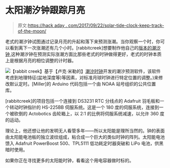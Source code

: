 # 太阳潮汐钟跟踪月亮

> 原文:[https://hack aday . com/2017/09/22/solar-tide-clock-keep-track-of-the-moon/](https://hackaday.com/2017/09/22/solar-tide-clock-keeps-track-of-the-moon/)

老式的潮汐钟试图通过记录月亮的升起和落下来预测涨潮。当你观察一个时，你可以看到离下一次涨潮还有几个小时。[rabbitcreek]想要制作他自己的[版本的潮汐钟](http://www.instructables.com/id/Solar-Tide-Clock/),这种潮汐钟在预测实际涨潮方面比那些老式的时钟做得更好，老式的时钟本质上是根据月亮的相位调整的计时器。

[![](../Images/50fad2adef5c4d75a62c68f7665b5ffe.png)](https://hackaday.com/wp-content/uploads/2017/09/guts.jpg)【rabbit creek】基于【卢克·米勒的】[潮汐时钟](http://lukemiller.org/index.php/2015/11/building-a-simple-tide-clock/)开发的潮汐预测软件，该软件考虑到地理特征(盆地深度等)等因素，对标准月球时钟进行特定位置的调整。)来修改默认定时。[Miller]的 Arduino 代码包括一个由 NOAA 站号组织的公共位置库。

[rabbitcreek]的项目包括一个连接到 DS3231 RTC 分线点的 Adafruit 羽毛板和一个转动时钟指针的 HS-225BB 伺服系统。这是一个 180 度的伺服系统，连接到一个被砍倒的 Actobotics 齿轮箱上，以 2:1 的比例将伺服系统减速，以允许 360 度的运动。

理论上，他还想让他的发明无人看管多年——所以太阳能是理所当然的。钟的表面由太阳能电池板的独立波纹组成，粘合成一个巨大的类似时钟的阵列。太阳能电池馈入 Adafruit PowerBoost 500、TPL5111 低功耗定时器突破和 LiPo 电池，供黑暗时使用。

如果你正在寻找更多的太阳能时钟，看看这个用电容器做时标的。